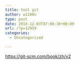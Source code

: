 ```yaml
---
title: tool git
author: w1100n
type: post
date: 2018-12-03T07:08:38+00:00
url: /?p=12959
categories:
  - Uncategorized

---
```

https://git-scm.com/book/zh/v2